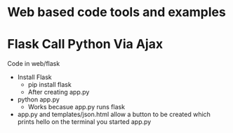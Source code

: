 # Web based code tools and examples
# Flask Call Python Via Ajax
Code in web/flask
- Install Flask
  - pip install flask
  - After creating app.py
- python app.py 
  - Works becasue app.py runs flask
- app.py and templates/json.html allow a button to be created which
  prints hello on the terminal you started app.py


